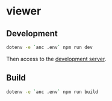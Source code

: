 # viewer

## Development

```bash
dotenv -e `anc .env` npm run dev
```

Then access to the [development server](http://localhost:8080/github/sqlite/sqlite).

## Build

```bash
dotenv -e `anc .env` npm run build
```
